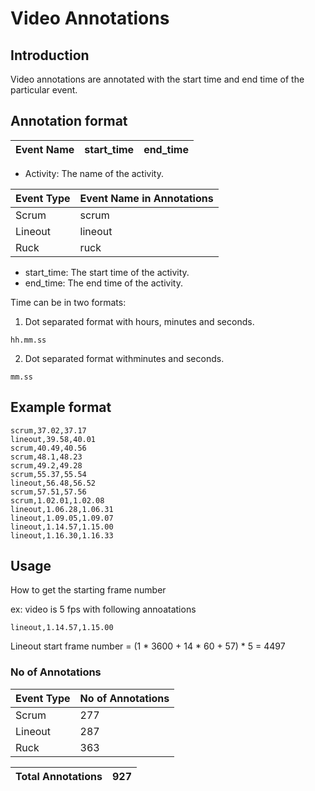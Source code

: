 # Video Annotations

## Introduction

Video annotations are annotated with the start time and end time of the particular event. 

## Annotation format

| Event Name | start_time | end_time |
| --- | --- | --- |

+ Activity: The name of the activity.

| Event Type | Event Name in Annotations |
| --- | ----------- |
| Scrum | scrum |
| Lineout | lineout |
| Ruck | ruck |

+ start_time: The start time of the activity.
+ end_time: The end time of the activity.


Time can be in two formats:

1. Dot separated format with hours, minutes and seconds.
```text
hh.mm.ss
```
2. Dot separated format withminutes and seconds.
```text
mm.ss
```

## Example format

```text
scrum,37.02,37.17
lineout,39.58,40.01
scrum,40.49,40.56
scrum,48.1,48.23
scrum,49.2,49.28
scrum,55.37,55.54
lineout,56.48,56.52
scrum,57.51,57.56
scrum,1.02.01,1.02.08
lineout,1.06.28,1.06.31
lineout,1.09.05,1.09.07
lineout,1.14.57,1.15.00
lineout,1.16.30,1.16.33
```

## Usage

How to get the starting frame number

ex:
video is 5 fps with following annoatations
```text
lineout,1.14.57,1.15.00
```

Lineout start frame number = (1 * 3600 + 14 * 60 + 57) * 5 = 4497

### No of Annotations

| Event Type | No of Annotations |
| --- | ----- | 
| Scrum | 277 |
| Lineout | 287 |
| Ruck | 363 |

| Total Annotations | 927 |
| --- | ----- |